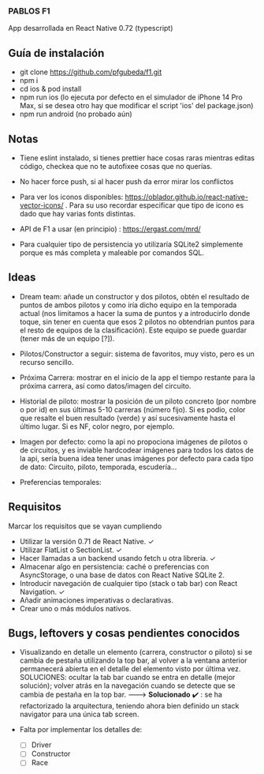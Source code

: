 ### PABLOS F1

App desarrollada en React Native 0.72 (typescript)

## Guía de instalación

- git clone https://github.com/pfgubeda/f1.git
- npm i
- cd ios & pod install
- npm run ios (lo ejecuta por defecto en el simulador de iPhone 14 Pro Max, si se desea otro hay que modificar el script 'ios' del package.json)
- npm run android (no probado aún)


## Notas

- Tiene eslint instalado, si tienes prettier hace cosas raras mientras editas código, checkea que no te autofixee cosas que no querías.

- No hacer force push, si al hacer push da error mirar los conflictos
 
- Para ver los iconos disponibles: https://oblador.github.io/react-native-vector-icons/ . Para su uso recordar especificar que tipo de icono es dado que hay varias fonts distintas.

- API de F1 a usar (en principio) : https://ergast.com/mrd/

- Para cualquier tipo de persistencia yo utilizaría SQLite2 simplemente porque es más completa y maleable por comandos SQL.

## Ideas
 
 - Dream team: añade un constructor y dos pilotos, obtén el resultado de puntos de ambos pilotos y como iría dicho equipo en la temporada actual (nos limitamos a hacer la suma de puntos y a introducirlo donde toque, sin tener en cuenta que esos 2 pilotos no obtendrian puntos para el resto de equipos de la clasificación). Este equipo se puede guardar (tener más de un equipo [?]).

 - Pilotos/Constructor a seguir: sistema de favoritos, muy visto, pero es un recurso sencillo.

 - Próxima Carrera: mostrar en el inicio de la app el tiempo restante para la próxima carrera, así como datos/imagen del circuito.

 - Historial de piloto: mostrar la posición de un piloto concreto (por nombre o por id) en sus últimas 5-10 carreras (número fijo). Si es podio, color que resalte el buen resultado (verde) y así sucesivamente hasta el último lugar. Si es NF, color negro, por ejemplo.

- Imagen por defecto: como la api no propociona imágenes de pilotos o de circuitos, y es inviable hardcodear imágenes para todos los datos de la api, sería buena idea tener unas imágenes por defecto para cada tipo de dato: Circuito, piloto, temporada, escudería...

- Preferencias temporales:

## Requisitos

Marcar los requisitos que se vayan cumpliendo

- Utilizar la versión 0.71 de React Native. ✓
- Utilizar FlatList o SectionList. ✓
- Hacer llamadas a un backend usando fetch u otra librería. ✓
- Almacenar algo en persistencia: caché o preferencias con AsyncStorage, o una base de datos con React Native SQLite 2.
- Introducir navegación de cualquier tipo (stack o tab bar) con React Navigation. ✓
- Añadir animaciones imperativas o declarativas.
- Crear uno o más módulos nativos.


## Bugs, leftovers y cosas pendientes conocidos

- Visualizando en detalle un elemento (carrera, constructor o piloto) si se cambia de pestaña utilizando la top bar, al volver a la ventana anterior permanecerá abierta en el detalle del elemento visto por última vez. SOLUCIONES: ocultar la tab bar cuando se entra en detalle (mejor solución); volver atrás en la navegación cuando se detecte que se cambia de pestaña en la top bar. ---> **Solucionado** :heavy_check_mark: : se ha refactorizado la arquitectura, teniendo ahora bien definido un stack navigator para una única tab screen.

- Falta por implementar los detalles de:
   - [ ] Driver
   - [ ] Constructor
   - [ ] Race
